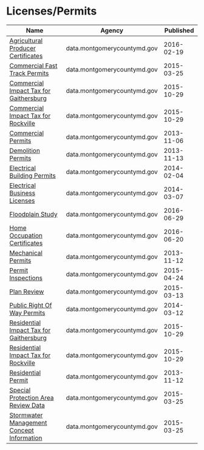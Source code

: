 # Licenses/Permits

Name | Agency | Published
---- | ---- | ---------
[Agricultural Producer Certificates](../datasets/q9df-sa9r.md) | data.montgomerycountymd.gov | 2016-02-19
[Commercial Fast Track Permits](../datasets/drdm-p89i.md) | data.montgomerycountymd.gov | 2015-03-25
[Commercial Impact Tax for Gaithersburg](../datasets/uwvj-gxqd.md) | data.montgomerycountymd.gov | 2015-10-29
[Commercial Impact Tax for Rockville](../datasets/r5vz-knwn.md) | data.montgomerycountymd.gov | 2015-10-29
[Commercial Permits](../datasets/i26v-w6bd.md) | data.montgomerycountymd.gov | 2013-11-06
[Demolition Permits](../datasets/b6ht-fw3x.md) | data.montgomerycountymd.gov | 2013-11-13
[Electrical Building Permits](../datasets/qxie-8qnp.md) | data.montgomerycountymd.gov | 2014-02-04
[Electrical Business Licenses](../datasets/ydri-y5u9.md) | data.montgomerycountymd.gov | 2014-03-07
[Floodplain Study](../datasets/78y7-gx22.md) | data.montgomerycountymd.gov | 2016-06-29
[Home Occupation Certificates](../datasets/sryj-zivk.md) | data.montgomerycountymd.gov | 2016-06-20
[Mechanical Permits](../datasets/ih88-a6aa.md) | data.montgomerycountymd.gov | 2013-11-12
[Permit Inspections](../datasets/hyxh-ndxj.md) | data.montgomerycountymd.gov | 2015-04-24
[Plan Review](../datasets/s8xg-6upf.md) | data.montgomerycountymd.gov | 2015-03-13
[Public Right Of Way Permits](../datasets/2b9e-mbxk.md) | data.montgomerycountymd.gov | 2014-03-12
[Residential Impact Tax for Gaithersburg](../datasets/qfzq-8jxi.md) | data.montgomerycountymd.gov | 2015-10-29
[Residential Impact Tax for Rockville](../datasets/3q4c-igb4.md) | data.montgomerycountymd.gov | 2015-10-29
[Residential Permit](../datasets/m88u-pqki.md) | data.montgomerycountymd.gov | 2013-11-12
[Special Protection Area Review Data](../datasets/p4x2-jhaf.md) | data.montgomerycountymd.gov | 2015-03-25
[Stormwater Management Concept Information](../datasets/c8y6-egwk.md) | data.montgomerycountymd.gov | 2015-03-25

